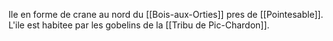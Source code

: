 Ile en forme de crane au nord du [[Bois-aux-Orties]] pres de [[Pointesable]].
L'ile est habitee par les gobelins de la [[Tribu de Pic-Chardon]].